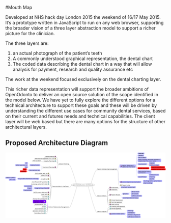 #Mouth Map

Developed at NHS hack day London 2015 the weekend of 16/17 May 2015. It’s a prototype written in JavaScript to run on any web browser, supporting the broader vision of a three layer abstraction model to support a richer picture for the clinician.

The three layers are:
1. an actual photograph of the patient’s teeth
1. A commonly understood graphical representation, the dental chart
1. The coded data describing the dental chart in a way that will allow analysis for payment, research and quality assurance etc

The work at the weekend focused exclusively on the dental charting layer.

This richer data representation will support the broader ambitions of OpenOdonto to deliver an open source solution of the scope identified in the model below.
We have yet to fully explore the different options for a technical architecture to support these goals and these will be driven by understanding the different use cases for community dental services, based on their current and futures needs and technical capabilities. The client layer will be web based but there are many options for the structure of other architectural layers.

## Proposed Architecture Diagram

![Proposed Architecture Diagram](https://github.com/open-health-hub/teeth/blob/master/teeth_structural_diagram.png "Proposed Architecture Diagram")
